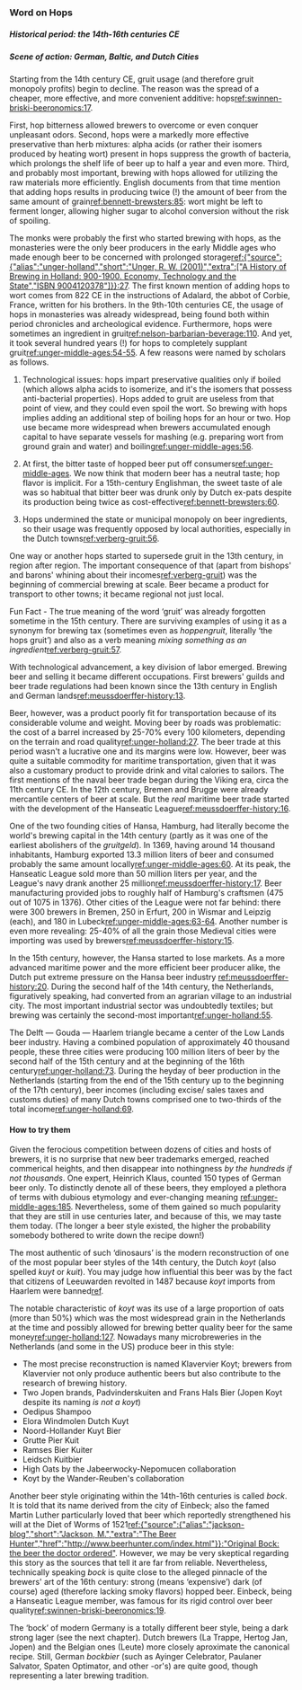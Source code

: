 ### Word on Hops

##### Historical period: the 14th-16th centuries CE

##### Scene of action: German, Baltic, and Dutch Cities

Starting from the 14th century CE, gruit usage (and therefore gruit monopoly profits) begin to decline. The reason was the spread of a cheaper, more effective, and more convenient additive: hops[ref:swinnen-briski-beeronomics:17]().

First, hop bitterness allowed brewers to overcome or even conquer unpleasant odors. Second, hops were a markedly more effective preservative than herb mixtures: alpha acids (or rather their isomers produced by heating wort) present in hops suppress the growth of bacteria, which prolongs the shelf life of beer up to half a year and even more. Third, and probably most important, brewing with hops allowed for utilizing the raw materials more efficiently. English documents from that time mention that adding hops results in producing twice (!) the amount of beer from the same amount of grain[ref:bennett-brewsters:85](): wort might be left to ferment longer, allowing higher sugar to alcohol conversion without the risk of spoiling.

The monks were probably the first who started brewing with hops, as the monasteries were the only beer producers in the early Middle ages who made enough beer to be concerned with prolonged storage[ref:{"source":{"alias":"unger-holland","short":"Unger, R. W. (2001)","extra":["A History of Brewing in Holland: 900-1900. Economy, Technology and the State","ISBN 9004120378"]}}:27](). The first known mention of adding hops to wort comes from 822 CE in the instructions of Adalard, the abbot of Corbie, France, written for his brothers. In the 9th-10th centuries CE, the usage of hops in monasteries was already widespread, being found both within period chronicles and archeological evidence. Furthermore, hops were sometimes an ingredient in gruit[ref:nelson-barbarian-beverage:110](). And yet, it took several hundred years (!) for hops to completely supplant gruit[ref:unger-middle-ages:54-55](). A few reasons were named by scholars as follows.

  1. Technological issues: hops impart preservative qualities only if boiled (which allows alpha acids to isomerize, and it's the isomers that possess anti-bacterial properties). Hops added to gruit are useless from that point of view, and they could even spoil the wort. So brewing with hops implies adding an additional step of boiling hops for an hour or two. Hop use became more widespread when brewers accumulated enough capital to have separate vessels for mashing (e.g. preparing wort from ground grain and water) and boiling[ref:unger-middle-ages:56]().

  2. At first, the bitter taste of hopped beer put off consumers[ref:unger-middle-ages](). We now think that modern beer has a neutral taste; hop flavor is implicit. For a 15th-century Englishman, the sweet taste of ale was so habitual that bitter beer was drunk only by Dutch ex-pats despite its production being twice as cost-effective[ref:bennett-brewsters:60]().

  3. Hops undermined the state or municipal monopoly on beer ingredients, so their usage was frequently opposed by local authorities, especially in the Dutch towns[ref:verberg-gruit:56]().

One way or another hops started to supersede gruit in the 13th century, in region after region. The important consequence of that (apart from bishops' and barons' whining about their incomes[ref:verberg-gruit]()) was the beginning of commercial brewing at scale. Beer became a product for transport to other towns; it became regional not just local.

Fun Fact - The true meaning of the word ‘gruit’ was already forgotten sometime in the 15th century. There are surviving examples of using it as a synonym for brewing tax (sometimes even as *hoppengruit*, literally ‘the hops gruit’) and also as a verb meaning *mixing something as an ingredient*[ref:verberg-gruit:57]().

With technological advancement, a key division of labor emerged. Brewing beer and selling it became different occupations. First brewers' guilds and beer trade regulations had been known since the 13th century in English and German lands[ref:meussdoerffer-history:13]().

Beer, however, was a product poorly fit for transportation because of its considerable volume and weight. Moving beer by roads was problematic: the cost of a barrel increased by 25-70% every 100 kilometers, depending on the terrain and road quality[ref:unger-holland:27](). The beer trade at this period wasn't a lucrative one and its margins were low. However, beer was quite a suitable commodity for maritime transportation, given that it was also a customary product to provide drink and vital calories to sailors. The first mentions of the naval beer trade began during the Viking era, circa the 11th century CE. In the 12th century, Bremen and Brugge were already mercantile centers of beer at scale. But the *real* maritime beer trade started with the development of the Hanseatic League[ref:meussdoerffer-history:16]().

One of the two founding cities of Hansa, Hamburg, had literally become the world's brewing capital in the 14th century (partly as it was one of the earliest abolishers of the *gruitgeld*). In 1369, having around 14 thousand inhabitants, Hamburg exported 13.3 million liters of beer and consumed probably the same amount locally[ref:unger-middle-ages:60](). At its peak, the Hanseatic League sold more than 50 million liters per year, and the League's navy drank another 25 million[ref:meussdoerffer-history:17](). Beer manufacturing provided jobs to roughly half of Hamburg's craftsmen (475 out of 1075 in 1376). Other cities of the League were not far behind: there were 300 brewers in Bremen, 250 in Erfurt, 200 in Wismar and Leipzig (each), and 180 in Lubeck[ref:unger-middle-ages:63-64](). Another number is even more revealing: 25-40% of all the grain those Medieval cities were importing was used by brewers[ref:meussdoerffer-history:15]().

In the 15th century, however, the Hansa started to lose markets. As a more advanced maritime power and the more efficient beer producer alike, the Dutch put extreme pressure on the Hansa beer industry [ref:meussdoerffer-history:20](). During the second half of the 14th century, the Netherlands, figuratively speaking, had converted from an agrarian village to an industrial city. The most important industrial sector was undoubtedly textiles; but brewing was certainly the second-most important[ref:unger-holland:55]().

The Delft — Gouda — Haarlem triangle became a center of the Low Lands beer industry. Having a combined population of approximately 40 thousand people, these three cities were producing 100 million liters of beer by the second half of the 15th century and at the beginning of the 16th century[ref:unger-holland:73](). During the heyday of beer production in the Netherlands (starting from the end of the 15th century up to the beginning of the 17th century), beer incomes (including excise/ sales taxes and customs duties) of many Dutch towns comprised one to two-thirds of the total income[ref:unger-holland:69]().

#### How to try them

Given the ferocious competition between dozens of cities and hosts of brewers, it is no surprise that new beer trademarks emerged, reached commerical heights, and then disappear into nothingness *by the hundreds if not thousands*. One expert, Heinrich Klaus, counted 150 types of German beer only. To distinctly denote all of these beers, they employed a plethora of terms with dubious etymology and ever-changing meaning [ref:unger-middle-ages:185](). Nevertheless, some of them gained so much popularity that they are still in use centuries later, and because of this, we may taste them today. (The longer a beer style existed, the higher the probability somebody bothered to write down the recipe down!)

The most authentic of such ‘dinosaurs’ is the modern reconstruction of one of the most popular beer styles of the 14th century, the Dutch *koyt* (also spelled *kuyt* or *kuit*). You may judge how influential this beer was by the fact that citizens of Leeuwarden revolted in 1487 because *koyt* imports from Haarlem were banned[ref](https://history.stackexchange.com/questions/23532/what-exactly-happened-with-beer-and-leeuwarden-in-1487).

The notable characteristic of *koyt* was its use of a large proportion of oats (more than 50%) which was the most widespread grain in the Netherlands at the time and possibly allowed for brewing better quality beer for the same money[ref:unger-holland:127](). Nowadays many microbreweries in the Netherlands (and some in the US) produce beer in this style:

  * The most precise reconstruction is named Klavervier Koyt; brewers from Klavervier not only produce authentic beers but also contribute to the research of brewing history.
  * Two Jopen brands, Padvinderskuiten and Frans Hals Bier (Jopen Koyt despite its naming *is not a koyt*)
  * Oedipus Shampoo
  * Elora Windmolen Dutch Kuyt
  * Noord-Hollander Kuyt Bier
  * Grutte Pier Kuit
  * Ramses Bier Kuiter
  * Leidsch Kuitbier
  * High Oats by the Jabeerwocky-Nepomucen collaboration
  * Koyt by the Wander-Reuben's collaboration

Another beer style originating within the 14th-16th centuries is called *bock*. It is told that its name derived from the city of Einbeck; also the famed Martin Luther particularly loved that beer which reportedly strengthened his will at the Diet of Worms of 1521[ref:{"source":{"alias":"jackson-blog","short":"Jackson, M.","extra":"The Beer Hunter","href":"http://www.beerhunter.com/index.html"}}:"Original Bock: the beer the doctor ordered"](http://www.beerhunter.com/documents/19133-000034.html). However, we may be very skeptical regarding this story as the sources that tell it are far from reliable. Nevertheless, technically speaking *bock* is quite close to the alleged pinnacle of the brewers' art of the 16th century: strong (means ‘expensive’) dark (of course) aged (therefore lacking smoky flavors) hopped beer. Einbeck, being a Hanseatic League member, was famous for its rigid control over beer quality[ref:swinnen-briski-beeronomics:19]().

The ‘bock’ of modern Germany is a totally different beer style, being a dark strong lager (see the next chapter). Dutch brewers (La Trappe, Hertog Jan, Jopen) and the Belgian ones (Leute) more closely aproximate the canonical recipe. Still, German *bockbier* (such as Ayinger Celebrator, Paulaner Salvator, Spaten Optimator, and other -or's) are quite good, though representing a later brewing tradition.
